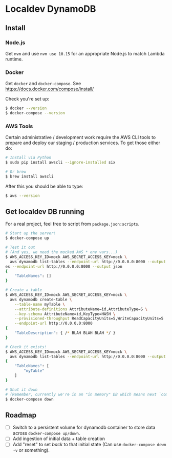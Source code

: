 Localdev DynamoDB
=================

## Install

### Node.js

Get `nvm` and use `nvm use 10.15` for an appropriate Node.js to match Lambda runtime.

### Docker

Get `docker` and `docker-compose`. See https://docs.docker.com/compose/install/

Check you're set up:

```sh
$ docker --version
$ docker-compose --version
```

### AWS Tools

Certain administrative / development work require the AWS CLI tools to prepare and deploy our staging / production services. To get those either do:

```sh
# Install via Python
$ sudo pip install awscli --ignore-installed six

# Or brew
$ brew install awscli
```

After this you should be able to type:

```sh
$ aws --version
```

## Get localdev DB running

For a real project, feel free to script from `package.json:scripts`.

```sh
# Start up the server!
$ docker-compose up

# Test it out
# (And yes, we need the mocked AWS_* env vars...)
$ AWS_ACCESS_KEY_ID=mock AWS_SECRET_ACCESS_KEY=mock \
  aws dynamodb list-tables --endpoint-url http://0.0.0.0:8000 --output json
es --endpoint-url http://0.0.0.0:8000 --output json
{
    "TableNames": []
}

# Create a table
$ AWS_ACCESS_KEY_ID=mock AWS_SECRET_ACCESS_KEY=mock \
  aws dynamodb create-table \
    --table-name myTable \
    --attribute-definitions AttributeName=id,AttributeType=S \
    --key-schema AttributeName=id,KeyType=HASH \
    --provisioned-throughput ReadCapacityUnits=5,WriteCapacityUnits=5  \
    --endpoint-url http://0.0.0.0:8000
{
    "TableDescription": { /* BLAH BLAH BLAH */ }
}

# Check it exists!
$ AWS_ACCESS_KEY_ID=mock AWS_SECRET_ACCESS_KEY=mock \
  aws dynamodb list-tables --endpoint-url http://0.0.0.0:8000 --output json
{
    "TableNames": [
        "myTable"
    ]
}

# Shut it down
# (Remember, currently we're in an "in memory" DB which means next `compose up` has nothing!)
$ docker-compose down
```

## Roadmap

- [ ] Switch to a persistent volume for dynamodb container to store data across `docker-compose up/down`.
- [ ] Add ingestion of initial data + table creation
- [ ] Add "reset" to set _back_ to that initial state (Can use `docker-compose down -v` or something).
